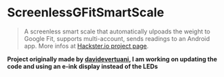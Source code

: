 # ScreenlessGFitSmartScale

>A screenless smart scale that automatically ulpoads the weight to Google Fit, supports multi-account, sends readings to an Android app.
More infos at [Hackster.io project page](https://www.hackster.io/daveVertu/make-a-screen-less-google-fit-connected-smart-scale-9a5934).

**Project originally made by [davidevertuani](https://github.com/davidevertuani/ScreenlessGFitSmartScale), I am working on updating the code and using an e-ink display instead of the LEDs**
